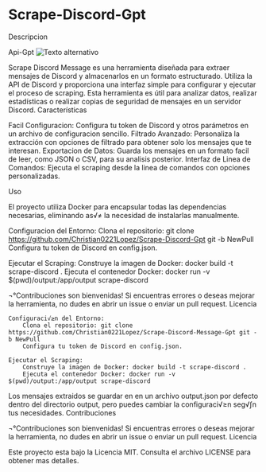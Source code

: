 # Scrape-Discord-Gpt

Descripcion

Api-Gpt 
![Texto alternativo](Imagenes/Gpt.png)


Scrape Discord Message es una herramienta diseñada para extraer mensajes de Discord y almacenarlos en un formato estructurado. Utiliza la API de Discord y proporciona una interfaz simple para configurar y ejecutar el proceso de scraping. Esta herramienta es útil para analizar datos, realizar estadísticas o realizar copias de seguridad de mensajes en un servidor Discord. Características

Facil Configuracion: Configura tu token de Discord y otros parámetros en un archivo de configuracion sencillo.
Filtrado Avanzado: Personaliza la extracción con opciones de filtrado para obtener solo los mensajes que te interesan.
Exportacion de Datos: Guarda los mensajes en un formato facil de leer, como JSON o CSV, para su analisis posterior.
Interfaz de Linea de Comandos: Ejecuta el scraping desde la linea de comandos con opciones personalizadas.

Uso

El proyecto utiliza Docker para encapsular todas las dependencias necesarias, eliminando as√≠ la necesidad de instalarlas manualmente.


Configuracion del Entorno:
    Clona el repositorio: git clone https://github.com/Christian0221Lopez/Scrape-Discord-Gpt git -b NewPull
    Configura tu token de Discord en config.json.

Ejecutar el Scraping:
    Construye la imagen de Docker: docker build -t scrape-discord .
    Ejecuta el contenedor Docker: docker run -v $(pwd)/output:/app/output scrape-discord

¬°Contribuciones son bienvenidas! Si encuentras errores o deseas mejorar la herramienta, no dudes en abrir un issue o enviar un pull request. Licencia

    Configuraci√≥n del Entorno:
        Clona el repositorio: git clone https://github.com/Christian0221Lopez/Scrape-Discord-Message-Gpt git -b NewPull
        Configura tu token de Discord en config.json.

    Ejecutar el Scraping:
        Construye la imagen de Docker: docker build -t scrape-discord .
        Ejecuta el contenedor Docker: docker run -v $(pwd)/output:/app/output scrape-discord

Los mensajes extraidos se guardar en en un archivo output.json por defecto dentro del directorio output, pero puedes cambiar la configuraci√≥n seg√∫n tus necesidades.
Contribuciones

¬°Contribuciones son bienvenidas! Si encuentras errores o deseas mejorar la herramienta, no dudes en abrir un issue o enviar un pull request.
Licencia

Este proyecto esta bajo la Licencia MIT. Consulta el archivo LICENSE para obtener mas detalles.
